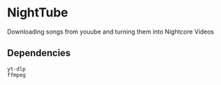 # NightTube
Downloading songs from youube and turning them into Nightcore Videos  

## Dependencies

```http
yt-dlp
ffmpeg
```
